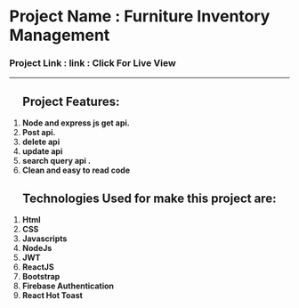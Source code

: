 <h1>Project Name : Furniture Inventory Management</h1>
    <h3>Project Link : link : Click For Live View</a></h3>
    <hr>
    <ol>
        <h2>Project Features:</h2>
        <li><b>Node and express js get api.</b></li>
        <li><b>Post api.</b></li>
        <li><b>delete api</b></li>
        <li><b>update api </b></li>
        <li><b>search query api .</b></li>
        <li><b>Clean and easy to read code</b></li>
    </ol>
<ol>
        <h2>Technologies Used for make this project are:</h2>
        <li><b>Html</b></li>
        <li><b>CSS</b></li>
        <li><b>Javascripts</b></li>
        <li><b>NodeJs</b></li>
        <li><b>JWT</b></li>
        <li><b>ReactJS</b></li>
        <li><b>Bootstrap</b></li>
        <li><b>Firebase Authentication</b></li>
        <li><b>React Hot Toast</b></li>    
</ol>